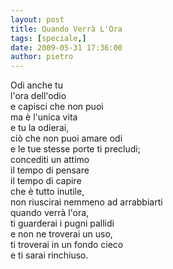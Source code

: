 ```yaml
---
layout: post
title: Quando Verrà L'Ora
tags: [speciale,]
date: 2009-05-31 17:36:00
author: pietro
---
```

Odi anche tu<br/>l'ora dell'odio<br/>e capisci che non puoi<br/>ma è l'unica vita<br/>e tu la odierai,<br/>ciò che non puoi amare odi<br/>e le tue stesse porte ti precludi;<br/>concediti un attimo<br/>il tempo di pensare<br/>il tempo di capire<br/>che è tutto inutile,<br/>non riuscirai nemmeno ad arrabbiarti<br/>quando verrà l'ora,<br/>ti guarderai i pugni pallidi<br/>e non ne troverai un uso,<br/>ti troverai in un fondo cieco<br/>e ti sarai rinchiuso.
